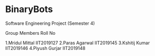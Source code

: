 # BinaryBots

Software Engineering Project (Semester 4)

Group Members Roll No

1.Mridul Mittal IIT2019127
2.Paras Agarwal IIT2019145
3.Kshitij Kumar IIT2019146
4.Piyush Gurjar IIT2019148
